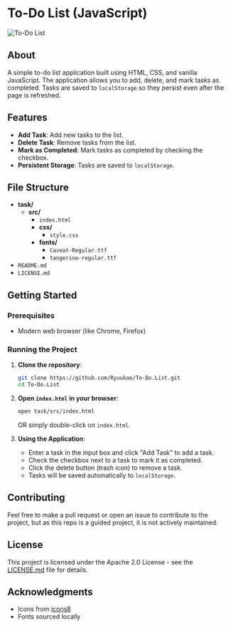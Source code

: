 # To-Do List (JavaScript)
![To-Do List](https://github.com/user-attachments/assets/8298349f-8b69-4ba2-9177-7f348d33b612)

## About

A simple to-do list application built using HTML, CSS, and vanilla JavaScript. The application allows you to add, delete, and mark tasks as completed. Tasks are saved to `localStorage` so they persist even after the page is refreshed.

## Features

- **Add Task**: Add new tasks to the list.
- **Delete Task**: Remove tasks from the list.
- **Mark as Completed**: Mark tasks as completed by checking the checkbox.
- **Persistent Storage**: Tasks are saved to `localStorage`.

## File Structure

- **task/**
  - **src/**
    - `index.html`
    - **css/**
      - `style.css`
    - **fonts/**
      - `Caveat-Regular.ttf`
      - `tangerine-regular.ttf`
- `README.md`
- `LICENSE.md`

## Getting Started

### Prerequisites

- Modern web browser (like Chrome, Firefox)

### Running the Project

1. **Clone the repository**:
    ```sh
    git clone https://github.com/Ryuukae/To-Do.List.git
    cd To-Do.List
    ```

2. **Open `index.html` in your browser**:
    ```sh
    open task/src/index.html
    ```
    OR simply double-click on `index.html`.

3. **Using the Application**:
    - Enter a task in the input box and click "Add Task" to add a task.
    - Check the checkbox next to a task to mark it as completed.
    - Click the delete button (trash icon) to remove a task.
    - Tasks will be saved automatically to `localStorage`.

## Contributing

Feel free to make a pull request or open an issue to contribute to the project, but as this repo is a guided project, it is not actively maintained.

## License

This project is licensed under the Apache 2.0 License - see the [LICENSE.md](LICENSE.md) file for details.

## Acknowledgments

- Icons from [icons8](https://icons8.com)
- Fonts sourced locally
